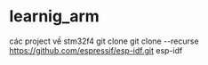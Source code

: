 # learnig_arm
các project về stm32f4
git clone 
git clone --recurse https://github.com/espressif/esp-idf.git esp-idf
